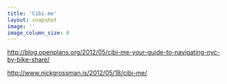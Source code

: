 ```yaml
---
title: 'Cibi.me'
layout: snapshot
image: ''
image_column_size: 8
---
```


http://blog.openplans.org/2012/05/cibi-me-your-guide-to-navigating-nyc-by-bike-share/

http://www.nickgrossman.is/2012/05/18/cibi-me/